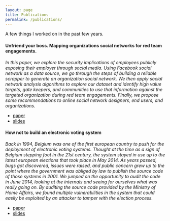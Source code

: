 ```yaml
---
layout: page
title: Publications
permalink: /publications/
---
```


A few things I worked on in the past few years.

#### Unfriend your boss. Mapping organizations social networks for red team engagements.

*In this paper, we explore the security implications of employees publicly exposing their employer through
social media. Using Facebook social network as a data source, we go through the steps of building a
reliable scrapper to generate an organization social network. We then apply social network analysis
algorithms to explore our dataset and identify high value targets, gate keepers, and communities to use
that information against the targeted organization during red team engagements. Finally, we propose
some recommendations to online social network designers, end users, and organizations.*

* [paper]({{site.url}}assets/unfriend_your_boss_2016_qkaiser.pdf)
* [slides]({{site.url}}assets/hamburgside2016_unfriend_your_boss_qkaiser.pdf)

####  How not to build an electronic voting system

*Back in 1994, Belgium was one of the first european country to push for the deployment of electronic voting systems. Thought at the time as a sign of Belgium stepping foot in the 21st century, the system stayed in use up to the latest european elections that took place in May 2014. As years passed, bugs got discovered, issues were raised, and public concern grew up to the point where the government was obliged by law to publish the source code of those systems in 2001. We jumped on the opportunity to audit the code in June 2014, looking at the internals and seeing for ourselves what was really going on. By auditing the source code provided by the Ministry of Home Affairs, we found multiple vulnerabilities in the system that could easily be exploited by an attacker to tamper with the election process.*

* [paper]({{site.url}}assets/how_not_to_build_an_evoting_system_2015_qkaiser.pdf)
* [slides]({{site.url}}assets/hacklu2015_how_not_to_build_an_evoting_system_qkaiser.pdf)
